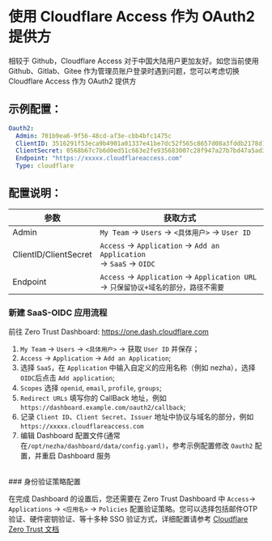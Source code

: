 # 使用 Cloudflare Access 作为 OAuth2 提供方
相较于 Github，Cloudflare Access 对于中国大陆用户更加友好。如您当前使用 Github、Gitlab、Gitee 作为管理员账户登录时遇到问题，您可以考虑切换 Cloudflare Access 作为 OAuth2 提供方
## 示例配置：

```yaml
Oauth2:
  Admin: 701b9ea6-9f56-48cd-af3e-cbb4bfc1475c
  ClientID: 3516291f53eca9b4901a01337e41be7dc52f565c8657d08a3fddb2178d13c5bf
  ClientSecret: 0568b67c7b6d0ed51c663e2fe935683007c28f947a27b7bd47a5ad3d8b56fb67
  Endpoint: "https://xxxxx.cloudflareaccess.com"
  Type: cloudflare
```

## 配置说明：

| 参数                    | 获取方式                                                                        |
|-----------------------|-----------------------------------------------------------------------------|
| Admin                 | `My Team` -> `Users` -> `<具体用户>` -> `User ID`                               |
| ClientID/ClientSecret | `Access` -> `Application` -> `Add an Application` <br/> -> `SaaS` -> `OIDC` |
| Endpoint              | `Access` -> `Application` -> `Application URL` -> `只保留协议+域名的部分，路径不需要`       |

### 新建 SaaS-OIDC 应用流程

前往 Zero Trust Dashboard: https://one.dash.cloudflare.com

1. `My Team` -> `Users` -> `<具体用户>` -> 获取 `User ID` 并保存；
2. `Access` -> `Application` -> `Add an Application`;
3. 选择 `SaaS`，在 `Application` 中输入自定义的应用名称（例如 nezha），选择 `OIDC`后点击 `Add application`;
4. `Scopes` 选择 `openid`, `email`, `profile`, `groups`;
5. `Redirect URLs` 填写你的 CallBack 地址，例如 `https://dashboard.example.com/oauth2/callback`;
6. 记录 `Client ID`、`Client Secret`、`Issuer` 地址中协议与域名的部分，例如 `https://xxxxx.cloudflareaccess.com`
7. 编辑 Dashboard 配置文件(通常在`/opt/nezha/dashboard/data/config.yaml)`，参考示例配置修改 `Oauth2` 配置，并重启 Dashboard 服务
<br>   
### 身份验证策略配置   

在完成 Dashboard 的设置后，您还需要在 Zero Trust Dashboard 中 `Access`-> `Applications` -> `<应用名>` -> `Policies` 配置验证策略。您可以选择包括邮件OTP验证、硬件密钥验证、等十多种 SSO 验证方式，详细配置请参考 [Cloudflare Zero Trust 文档](https://developers.cloudflare.com/cloudflare-one/)